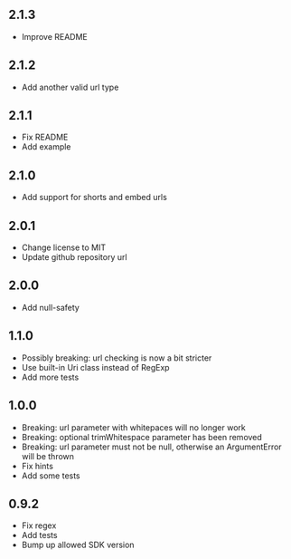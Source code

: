 ## 2.1.3
* Improve README

## 2.1.2
* Add another valid url type

## 2.1.1
* Fix README
* Add example

## 2.1.0
* Add support for shorts and embed urls

## 2.0.1
* Change license to MIT
* Update github repository url

## 2.0.0
* Add null-safety

## 1.1.0
* Possibly breaking: url checking is now a bit stricter
* Use built-in Uri class instead of RegExp
* Add more tests

## 1.0.0
* Breaking: url parameter with whitepaces will no longer work
* Breaking: optional trimWhitespace parameter has been removed
* Breaking: url parameter must not be null, otherwise an ArgumentError will be thrown
* Fix hints
* Add some tests

## 0.9.2
* Fix regex
* Add tests
* Bump up allowed SDK version
